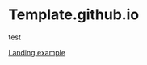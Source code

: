 # Template.github.io
test


[Landing example](https://kingstonbk3.github.io/Template.github.io/src/ "Discription here")  
